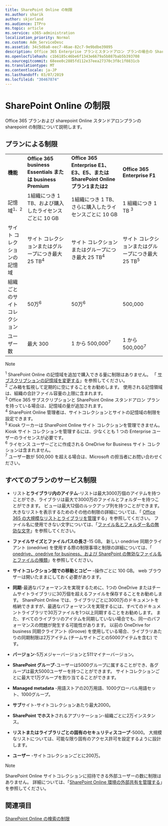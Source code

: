 ```yaml
---
title: SharePoint Online の制限
ms.author: sharik
author: skjerland
ms.audience: ITPro
ms.topic: article
ms.service: o365-administration
localization_priority: Normal
ms.custom: Adm_ServiceDesc
ms.assetid: 34c5d8a8-eec7-46ae-82c7-9e9bdbe39895
description: Office 365 Enterprise プランとスタンドアロン プランの場合の SharePoint Online の制限について説明します。
ms.openlocfilehash: c1b6185c46be6f1343e6679a5b887bab5b393708
ms.sourcegitcommit: 68eee0c2885fd112e37eea27370c3f8c1f0831cb
ms.translationtype: MT
ms.contentlocale: ja-JP
ms.lasthandoff: 03/07/2019
ms.locfileid: "30467874"
---
```

# <a name="sharepoint-online-limits"></a>SharePoint Online の制限

Office 365 プランおよび sharepoint Online スタンドアロンプランの sharepoint の制限について説明します。
  
## <a name="limits-by-plan"></a>プランによる制限

|||||
|:-----|:-----|:-----|:-----|
|**機能** <br/> |**Office 365 business Essentials または business Premium** <br/> |**Office 365 Enterprise E1、E3、E5、または SharePoint Online プラン1または2** <br/> | **Office 365 Enterprise F1** <br/> |
|記憶域<sup>1、2</sup> <br/> |1組織につき 1 TB、および購入したライセンスごとに 10 GB  <br/> |1組織につき 1 TB、さらに購入<sup></sup>したライセンスごとに 10 GB <br/> |1 組織につき 1 TB <sup>3</sup> <br/> |
|サイト コレクションの記憶域  <br/> |サイト コレクションまたはグループにつき最大 25 TB<sup>4</sup> <br/> |サイト コレクションまたはグループにつき最大 25 TB<sup>4</sup> <br/> |サイト コレクションまたはグループにつき最大 25 TB<sup>5</sup> <br/> |
|組織ごとのサイトコレクション  <br/> |50万<sup>6</sup> <br/> |50万<sup>6</sup> <br/> |500,000<br/> |
|ユーザー数  <br/> |最大 300  <br/> |1 から 500,000<sup>7</sup> <br/> |1 から 500,000<sup>7</sup> <br/> |
   
> [!NOTE]
> <sup>1</sup> SharePoint Online の記憶域を追加で購入できる量に制限はありません。 「 [サブスクリプションの記憶域を変更する](https://support.office.com/article/96EA3533-DE64-4B01-839A-C560875A662C)」を参照してください。 
<br/><sup>2</sup> ごみ箱を監視して定期的に空にすることをお勧めします。 使用される記憶領域は、組織の合計ファイル容量の上限に含まれます。 
<br/> <sup>3</sup> Office 365 サブスクリプションと SharePoint Online スタンドアロン プランを持っている場合は、記憶域の量が追加されます。 
<br/><sup>4</sup> SharePoint Online 管理者は、サイトコレクションとサイトの記憶域の制限を設定できます。
<br/> <sup>5</sup> Kiosk ワーカーは SharePoint Online サイト コレクションを管理できません。 Kiosk サイト コレクションを管理するには、少なくとも 1 つの Enterprise ユーザーのライセンスが必要です。 
<br/> <sup>6</sup> ライセンス ユーザーごとに作成される OneDrive for Business サイト コレクションは含まれません。 
<br/><sup>7</sup> ユーザー数が 500,000 を超える場合は、Microsoft の担当者にお問い合わせください。 
  

  
## <a name="service-limits-for-all-plans"></a>すべてのプランのサービス制限

- リスト**とライブラリ内のアイテム**-リストは最大3000万個のアイテムを持つことができ、ライブラリは最大で3000万のファイルとフォルダーを持つことができます。 ビューは最大12個のルックアップ列を持つことができます。 大きなリストを表示するためのその他の制限の詳細については、「 [Office 365 の大規模なリストとライブラリを管理](https://support.office.com/article/b4038448-ec0e-49b7-b853-679d3d8fb784)する」を参照してください。 ファイル名に使用できない文字については、「[ファイル名とフォルダー名の無効な文字](https://support.office.com/article/64883a5d-228e-48f5-b3d2-eb39e07630fa)」を参照してください。

- **ファイルサイズとファイルパスの長さ**-15 GB。 新しい onedrive 同期クライアント (onedrive) を使用する際の制限事項と制限の詳細については、「 [onedrive、onedrive for business、および SharePoint の無効なファイル名とファイルの種類](https://support.office.com/article/64883a5d-228e-48f5-b3d2-eb39e07630fa)」を参照してください。

- **サイトコレクション間での移動とコピー** –操作ごとに 100 GB。 web ブラウザーは開いたままにしておく必要があります。

- **同期**-最適なパフォーマンスを実現するために、1つの OneDrive またはチームサイトライブラリに30万個を超えるファイルを保存することをお勧めします。 SharePoint Online では、ライブラリごとに3000万のドキュメントを格納できますが、最適なパフォーマンスを実現するには、すべてのドキュメントライブラリで30万ファイルを1つ以上同期することをお勧めします。 また、すべてのライブラリのアイテムを同期していない場合でも、同一のパフォーマンスの問題が発生する可能性があります。 以前の OneDrive for business 同期クライアント (Groove) を使用している場合、ライブラリあたりの同期制限は2万アイテム (チームサイトごとの5000アイテムを含む) です。

- **バージョン**-5万メジャーバージョンと511マイナーバージョン。

- **SharePoint グループ**-ユーザーは5000グループに属することができ、各グループは最大5000ユーザーを持つことができます。 サイトコレクションごとに最大で1万グループを割り当てることができます。

- **Managed metadata** -用語ストアの20万用語、1000グローバル用語セット、1000グループ。

- **サブ**サイト-サイトコレクションあたり最大2000。

- **SharePoint でホスト**されるアプリケーション-組織ごとに2万インスタンス。

- **リストまたはライブラリごとの固有のセキュリティスコープ**-5000。 大規模なリストについては、可能な限り固有のアクセス許可を設定するように設計します。

- **ユーザー** -サイトコレクションごとに200万。

> [!NOTE]
> SharePoint Online サイトコレクションに招待できる外部ユーザーの数に制限はありません。 詳細については、「[SharePoint Online 環境の外部共有を管理する](/sharepoint/external-sharing-overview)」を参照してください。

## <a name="see-also"></a>関連項目

[SharePoint Online の検索の制限](/sharepoint/search-limits)